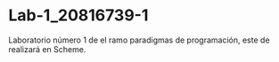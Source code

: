 # Lab-1_20816739-1
Laboratorio número 1 de el ramo paradigmas de programación, este de realizará en Scheme.
